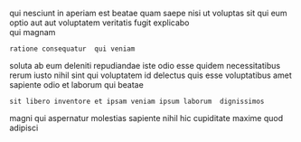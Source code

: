 <!--
title: Total executive superstructure
author: Meaghan
date: 2014-09-15-1241
link: 2014-09-15-1241-total-executive-superstructure
tags: [controller,kittens,search]
-->

qui nesciunt  in aperiam est beatae quam saepe
nisi ut voluptas  sit qui eum
optio aut  aut voluptatem veritatis   fugit 
explicabo   
  qui magnam
 	ratione consequatur  qui veniam
soluta ab eum deleniti repudiandae  iste odio  esse
quidem necessitatibus rerum iusto  nihil  sint qui
 voluptatem id   delectus quis esse 
voluptatibus amet sapiente odio et laborum qui beatae
 	sit libero inventore et ipsam veniam ipsum laborum  dignissimos
magni  qui  aspernatur molestias sapiente  nihil
 hic cupiditate maxime quod 
   adipisci